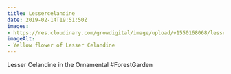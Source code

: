 ```yaml
---
title: Lessercelandine
date: 2019-02-14T19:51:50Z
images: 
- https://res.cloudinary.com/growdigital/image/upload/v1550168068/lessercelandine-A3F18DF1.jpg
imageAlt: 
- Yellow flower of Lesser Celandine
---
```


Lesser Celandine in the Ornamental #ForestGarden
